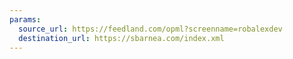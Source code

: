 ```yaml
---
params:
  source_url: https://feedland.com/opml?screenname=robalexdev
  destination_url: https://sbarnea.com/index.xml
---
```

